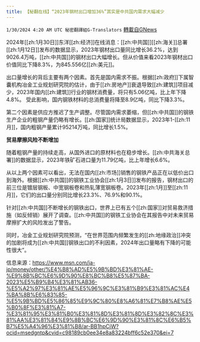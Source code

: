 ```yaml
---
title: 【秘翻在线】“2023年钢材出口增加36%”其实是中共国内需求大幅减少
---
```

`1/30/2024 4:20 AM UTC 秘密翻譯組G-Translators` [轉載自GNews](https://gnews.org/articles/2264866)

2024年[[zh:1月30日]]东洋[[zh:经济]]在线消息：[[zh:中共国]][[zh:海关]]总署[[zh:1月12日]]发布的数据显示，2023年钢材出口量同比增长36.2%，达到9026.4万吨，[[zh:中共国]]的钢材出口大幅增长。但从价值来看2023年钢材出口价值同比下降8.3%，为845.556亿[[zh:美元]]。

出口量增长的背后主要有两个因素。首先是国内需求不振。根据[[zh:政府]]下属智囊机构冶金工业规划研究院的估计，由于[[zh:房地产]]衰退导致[[zh:建筑]]项目减少，2023年国内[[zh:建筑]]行业的钢材消费量，将只有5.06亿吨，比上年下降4.8%。 受此影响，国内钢铁材料的总消费量将降至8.9亿吨，同比下降3.3%。

第二个因素是供应方推迟了生产调整。尽管国内需求萎缩，但[[zh:中共国]]的钢铁生产企业的粗钢产量仍略有增长。[[zh:国家]]统计局数据显示，2023年1-[[zh:11月]]，国内粗钢产量累计95214万吨，同比增长1.5%。

**贸易摩擦风险不断增加**

随着粗钢产量的持续走高，从国外进口的原材料也在稳步增长。[[zh:中共海关总署]]的数据显示，2023年铁矿石进口量为11.79亿吨，比上年增长6.6%。

从以上两个因素可以看出，无法在国内[[zh:市场]]销售的钢铁产品正在以低价出口到海外。根据[[zh:中共国]]的钢铁工业协会[[zh:1月3日]]发布的报告，钢材出口的前三位是镀层钢板、中宽钢板卷和热轧薄宽钢板卷。2023年[[zh:1月]]至[[zh:11月]]，它们的出口量分别同比增长23.3%、76.9%和90.1%。

针对[[zh:中共国]]不断增长的钢铁出口，世界上已有五个[[zh:国家]]对贸易救济措施（如反倾销）展开了调查。[[zh:中共国]]的钢铁工业协会在其报告中对未来贸易摩擦扩大的风险发出了警告。

同时，冶金工业规划研究院预测，“在世界范围内频繁发生的[[zh:地缘政治]]冲突的加剧将成为[[zh:中共国]]钢铁出口的不利因素，2024年出口量略有下降的可能性很大”。

信息来源：https://www.msn.com/ja-jp/money/other/%E4%B8%AD%E5%9B%BD%E3%81%AE-%E9%8B%BC%E6%9D%90%E8%BC%B8%E5%87%BA-2023%E5%B9%B4%E3%81%AB36-%E5%A2%97%E3%81%AE%E5%96%9C%E3%81%B9%E3%81%AC%E4%BA%8B%E6%83%85-%E5%9B%BD%E5%86%85%E9%9C%80%E8%A6%81%E7%B8%AE%E5%B0%8F%E3%81%A7-%E3%81%95%E3%81%B0%E3%81%8D%E3%81%8D%E3%82%8C%E3%81%AA%E3%81%84%E9%8B%BC%E6%9D%90%E3%81%8C%E6%B5%B7%E5%A4%96%E3%81%B8/ar-BB1hpCjW?ocid=msedgntp&cvid=c98189cb0ee34e8a83224bff6c52e370&ei=7
